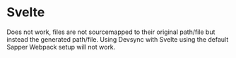 # Svelte
Does not work, files are not sourcemapped to their original path/file but instead the generated path/file. Using Devsync with Svelte using the default Sapper Webpack setup will not work.